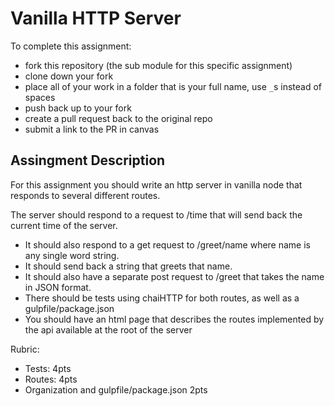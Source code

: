 Vanilla HTTP Server
===========================
To complete this assignment:
  * fork this repository (the sub module for this specific assignment)
  * clone down your fork
  * place all of your work in a folder that is your full name, use `_`s instead of spaces
  * push back up to your fork
  * create a pull request back to the original repo
  * submit a link to the PR in canvas

Assingment Description
---------------------------
For this assignment you should write an http server in vanilla node that responds to several different routes.

The server should respond to a request to /time that will send back the current time of the server.

  * It should also respond to a get request to /greet/name where name is any single word string. 
  * It should send back a string that greets that name.
  * It should also have a separate post request to /greet that takes the name in JSON format.
  * There should be tests using chaiHTTP for both routes, as well as a gulpfile/package.json
  * You should have an html page that describes the routes implemented by the api available at the root of the server
 

Rubric:
  * Tests: 4pts
  * Routes: 4pts
  * Organization and gulpfile/package.json 2pts
